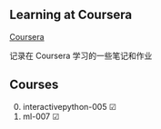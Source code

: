  Learning at Coursera
---
[Coursera](https://www.coursera.org)

记录在 Coursera 学习的一些笔记和作业

## Courses

0. interactivepython-005 ☑
0. ml-007 ☑
